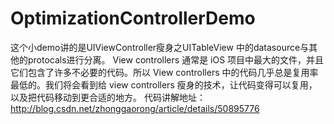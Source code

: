 # OptimizationControllerDemo
这个小demo讲的是UIViewController瘦身之UITableView 中的datasource与其他的protocals进行分离。
View controllers 通常是 iOS 项目中最大的文件，并且它们包含了许多不必要的代码。所以 View controllers 中的代码几乎总是复用率最低的。我们将会看到给 view controllers 瘦身的技术，让代码变得可以复用，以及把代码移动到更合适的地方。
代码讲解地址： http://blog.csdn.net/zhonggaorong/article/details/50895776
